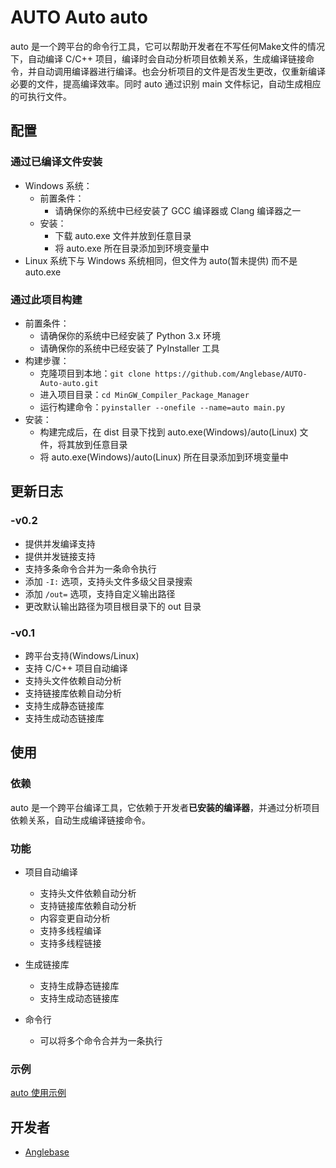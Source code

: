 # AUTO Auto auto

auto 是一个跨平台的命令行工具，它可以帮助开发者在不写任何Make文件的情况下，自动编译 C/C++ 项目，编译时会自动分析项目依赖关系，生成编译链接命令，并自动调用编译器进行编译。也会分析项目的文件是否发生更改，仅重新编译必要的文件，提高编译效率。同时 auto 通过识别 main 文件标记，自动生成相应的可执行文件。

## 配置

### 通过已编译文件安装
+ Windows 系统：
    + 前置条件：
        - 请确保你的系统中已经安装了 GCC 编译器或 Clang 编译器之一
    + 安装：
        - 下载 auto.exe 文件并放到任意目录
        - 将 auto.exe 所在目录添加到环境变量中
+ Linux 系统下与 Windows 系统相同，但文件为 auto(暂未提供) 而不是 auto.exe

### 通过此项目构建
+ 前置条件：
    - 请确保你的系统中已经安装了 Python 3.x 环境
    - 请确保你的系统中已经安装了 PyInstaller 工具
+ 构建步骤：
    - 克隆项目到本地：`git clone https://github.com/Anglebase/AUTO-Auto-auto.git`
    - 进入项目目录：`cd MinGW_Compiler_Package_Manager`
    - 运行构建命令：`pyinstaller --onefile --name=auto main.py`
+ 安装：
    - 构建完成后，在 dist 目录下找到 auto.exe(Windows)/auto(Linux) 文件，将其放到任意目录
    - 将 auto.exe(Windows)/auto(Linux) 所在目录添加到环境变量中

## 更新日志

### -v0.2
- 提供并发编译支持
- 提供并发链接支持
- 支持多条命令合并为一条命令执行
- 添加 `-I:` 选项，支持头文件多级父目录搜索
- 添加 `/out=` 选项，支持自定义输出路径
- 更改默认输出路径为项目根目录下的 out 目录

### -v0.1
- 跨平台支持(Windows/Linux)
- 支持 C/C++ 项目自动编译
- 支持头文件依赖自动分析
- 支持链接库依赖自动分析
- 支持生成静态链接库
- 支持生成动态链接库

## 使用

### 依赖
auto 是一个跨平台编译工具，它依赖于开发者**已安装的编译器**，并通过分析项目依赖关系，自动生成编译链接命令。

### 功能
+ 项目自动编译
    - 支持头文件依赖自动分析
    - 支持链接库依赖自动分析
    - 内容变更自动分析
    - 支持多线程编译
    - 支持多线程链接

+ 生成链接库
    - 支持生成静态链接库
    - 支持生成动态链接库

+ 命令行
    - 可以将多个命令合并为一条执行

### 示例
[auto 使用示例](./doc/test.md)

## 开发者

- [Anglebase](https://github.com/Anglebase)